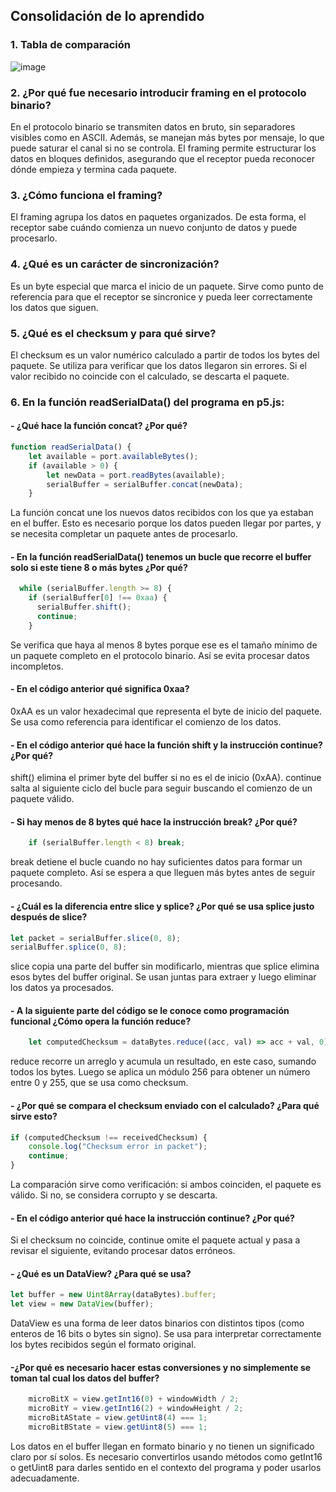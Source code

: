## Consolidación de lo aprendido  

### 1. Tabla de comparación  
![image](https://github.com/user-attachments/assets/3f500a3f-102c-4311-9b52-0fe9e3e2bb5c)  

### 2. ¿Por qué fue necesario introducir framing en el protocolo binario?  
En el protocolo binario se transmiten datos en bruto, sin separadores visibles como en ASCII. Además, se manejan más bytes por mensaje, lo que puede saturar el canal si no se controla. El framing permite estructurar los datos en bloques definidos, asegurando que el receptor pueda reconocer dónde empieza y termina cada paquete.  

### 3. ¿Cómo funciona el framing?  
El framing agrupa los datos en paquetes organizados. De esta forma, el receptor sabe cuándo comienza un nuevo conjunto de datos y puede procesarlo.  

### 4. ¿Qué es un carácter de sincronización?  
Es un byte especial que marca el inicio de un paquete. Sirve como punto de referencia para que el receptor se sincronice y pueda leer correctamente los datos que siguen.  

### 5. ¿Qué es el checksum y para qué sirve?  
El checksum es un valor numérico calculado a partir de todos los bytes del paquete. Se utiliza para verificar que los datos llegaron sin errores. Si el valor recibido no coincide con el calculado, se descarta el paquete.  

### 6. En la función readSerialData() del programa en p5.js:

#### - ¿Qué hace la función concat? ¿Por qué?  
```` js
function readSerialData() {
    let available = port.availableBytes();
    if (available > 0) {
        let newData = port.readBytes(available);
        serialBuffer = serialBuffer.concat(newData);
    }
````
La función concat une los nuevos datos recibidos con los que ya estaban en el buffer. Esto es necesario porque los datos pueden llegar por partes, y se necesita completar un paquete antes de procesarlo.  

#### - En la función readSerialData() tenemos un bucle que recorre el buffer solo si este tiene 8 o más bytes ¿Por qué?  
```` js
  while (serialBuffer.length >= 8) {
    if (serialBuffer[0] !== 0xaa) {
      serialBuffer.shift();
      continue;
    }
````
Se verifica que haya al menos 8 bytes porque ese es el tamaño mínimo de un paquete completo en el protocolo binario. Así se evita procesar datos incompletos.  

#### - En el código anterior qué significa 0xaa?  
0xAA es un valor hexadecimal que representa el byte de inicio del paquete. Se usa como referencia para identificar el comienzo de los datos.  

#### - En el código anterior qué hace la función shift y la instrucción continue? ¿Por qué?  
shift() elimina el primer byte del buffer si no es el de inicio (0xAA). continue salta al siguiente ciclo del bucle para seguir buscando el comienzo de un paquete válido.  

#### - Si hay menos de 8 bytes qué hace la instrucción break? ¿Por qué?  
```` js
    if (serialBuffer.length < 8) break;
````
break detiene el bucle cuando no hay suficientes datos para formar un paquete completo. Así se espera a que lleguen más bytes antes de seguir procesando.  

#### - ¿Cuál es la diferencia entre slice y splice? ¿Por qué se usa splice justo después de slice?  
```` js
let packet = serialBuffer.slice(0, 8);
serialBuffer.splice(0, 8);
````
slice copia una parte del buffer sin modificarlo, mientras que splice elimina esos bytes del buffer original. Se usan juntas para extraer y luego eliminar los datos ya procesados.  

#### - A la siguiente parte del código se le conoce como programación funcional ¿Cómo opera la función reduce?  
```` js
    let computedChecksum = dataBytes.reduce((acc, val) => acc + val, 0) % 256;
````
reduce recorre un arreglo y acumula un resultado, en este caso, sumando todos los bytes. Luego se aplica un módulo 256 para obtener un número entre 0 y 255, que se usa como checksum.  

#### - ¿Por qué se compara el checksum enviado con el calculado? ¿Para qué sirve esto?  
```` js
if (computedChecksum !== receivedChecksum) {
    console.log("Checksum error in packet");
    continue;
}
````
La comparación sirve como verificación: si ambos coinciden, el paquete es válido. Si no, se considera corrupto y se descarta.  

#### - En el código anterior qué hace la instrucción continue? ¿Por qué?  
Si el checksum no coincide, continue omite el paquete actual y pasa a revisar el siguiente, evitando procesar datos erróneos.  

#### - ¿Qué es un DataView? ¿Para qué se usa?  
```` js
let buffer = new Uint8Array(dataBytes).buffer;
let view = new DataView(buffer);
````
DataView es una forma de leer datos binarios con distintos tipos (como enteros de 16 bits o bytes sin signo). Se usa para interpretar correctamente los bytes recibidos según el formato original.  

#### -¿Por qué es necesario hacer estas conversiones y no simplemente se toman tal cual los datos del buffer?  
```` js
    microBitX = view.getInt16(0) + windowWidth / 2;
    microBitY = view.getInt16(2) + windowHeight / 2;
    microBitAState = view.getUint8(4) === 1;
    microBitBState = view.getUint8(5) === 1;
````
Los datos en el buffer llegan en formato binario y no tienen un significado claro por sí solos. Es necesario convertirlos usando métodos como getInt16 o getUint8 para darles sentido en el contexto del programa y poder usarlos adecuadamente.
